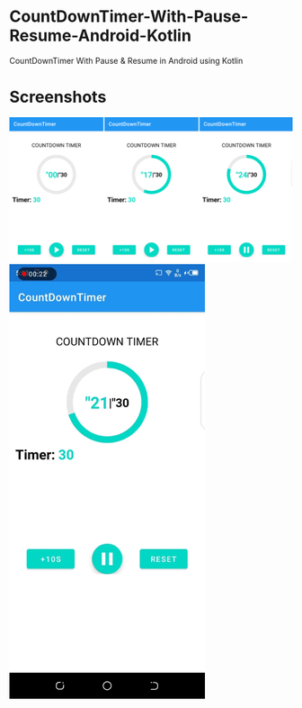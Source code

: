 # CountDownTimer-With-Pause-Resume-Android-Kotlin
CountDownTimer With Pause &amp; Resume in Android using Kotlin

# Screenshots
![alt text](https://github.com/orbitalsonic/CountDownTimer-With-Pause-Resume-Android-Kotlin/blob/master/Shcreenshots/screen2.png)
![alt text](https://github.com/orbitalsonic/CountDownTimer-With-Pause-Resume-Android-Kotlin/blob/master/Shcreenshots/screen1.gif)
